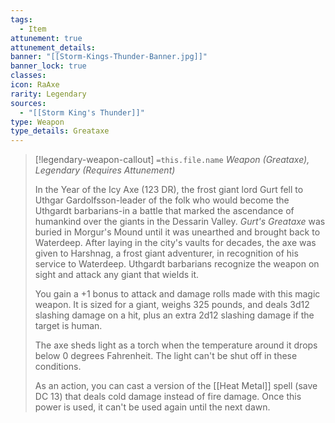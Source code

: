```yaml
---
tags:
  - Item
attunement: true
attunement_details: 
banner: "[[Storm-Kings-Thunder-Banner.jpg]]"
banner_lock: true
classes: 
icon: RaAxe
rarity: Legendary
sources:
  - "[[Storm King's Thunder]]"
type: Weapon
type_details: Greataxe
---
```

>[!legendary-weapon-callout] `=this.file.name`
>*Weapon (Greataxe), Legendary (Requires Attunement)*
>
>In the Year of the Icy Axe (123 DR), the frost giant lord Gurt fell to Uthgar Gardolfsson-leader of the folk who would become the Uthgardt barbarians-in a battle that marked the ascendance of humankind over the giants in the Dessarin Valley. *Gurt's Greataxe* was buried in Morgur's Mound until it was unearthed and brought back to Waterdeep. After laying in the city's vaults for decades, the axe was given to Harshnag, a frost giant adventurer, in recognition of his service to Waterdeep. Uthgardt barbarians recognize the weapon on sight and attack any giant that wields it.
>
>You gain a +1 bonus to attack and damage rolls made with this magic weapon. It is sized for a giant, weighs 325 pounds, and deals 3d12 slashing damage on a hit, plus an extra 2d12 slashing damage if the target is human.
>
>The axe sheds light as a torch when the temperature around it drops below 0 degrees Fahrenheit. The light can't be shut off in these conditions.
>
>As an action, you can cast a version of the [[Heat Metal]] spell (save DC 13) that deals cold damage instead of fire damage. Once this power is used, it can't be used again until the next dawn.
>
>
